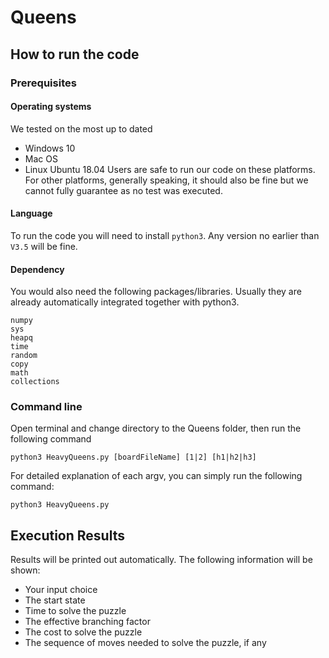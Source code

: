 # Queens
## How to run the code
### Prerequisites
#### Operating systems
We tested on the most up to dated
* Windows 10
* Mac OS
* Linux Ubuntu 18.04
Users are safe to run our code on these platforms. For other platforms, generally speaking, it should also be fine but we cannot fully guarantee as no test was executed.
#### Language
To run the code you will need to install `python3`. Any version no earlier than `V3.5` will be fine.
#### Dependency
You would also need the following packages/libraries. Usually they are already automatically integrated together with python3. 
```
numpy
sys
heapq
time
random
copy
math
collections
```
### Command line
Open terminal and change directory to the Queens folder, then run the following command
```shell
python3 HeavyQueens.py [boardFileName] [1|2] [h1|h2|h3]
```
For detailed explanation of each argv, you can simply run the following command:
```shell
python3 HeavyQueens.py
```
## Execution Results
Results will be printed out automatically. The following information will be shown:
* Your input choice
* The start state
* Time to solve the puzzle
* The effective branching factor
* The cost to solve the puzzle
* The sequence of moves needed to solve the puzzle, if any

